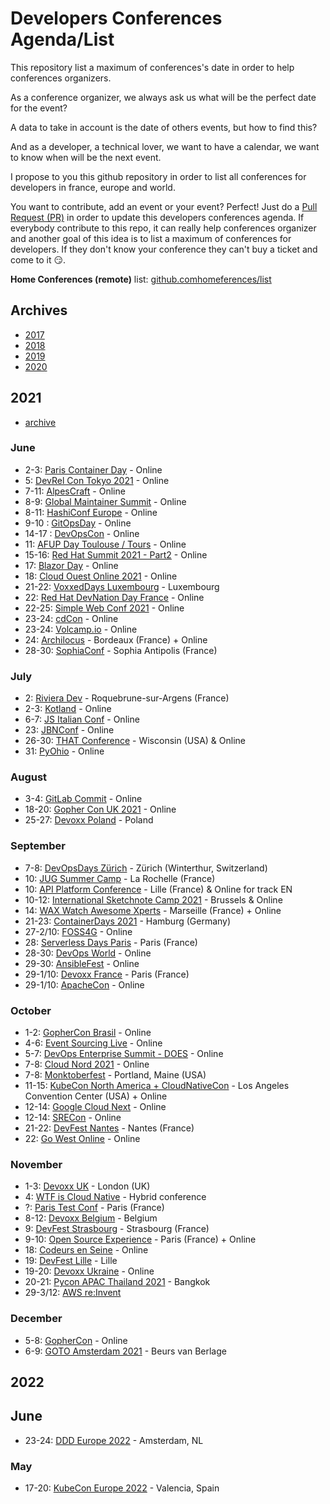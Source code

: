 # Developers Conferences Agenda/List

This repository list a maximum of conferences's date in order to help conferences organizers.

As a conference organizer, we always ask us what will be the perfect date for the event?

A data to take in account is the date of others events, but how to find this?

And as a developer, a technical lover, we want to have a calendar, we want to know when will be the next event.

I propose to you this github repository in order to list all conferences for developers in france, europe and world.

You want to contribute, add an event or your event? Perfect! Just do a [Pull Request (PR)](https://github.com/scraly/developers-conferences-agenda/pulls) in order to update this developers conferences agenda.
If everybody contribute to this repo, it can really help conferences organizer and another goal of this idea is to list a maximum of conferences for developers.
If they don't know your conference they can't buy a ticket and come to it 😏.

**Home Conferences (remote)** list: [github.comhomeferences/list](https://github.com/homeferences/list)

## Archives

* [2017](archives/2017.md)
* [2018](archives/2018.md)
* [2019](archives/2019.md)
* [2020](archives/2020.md)

## 2021

* [archive](archives/2021.md)

### June

* 2-3: [Paris Container Day](https://paris-container-day.fr/fr/) - Online
* 5: [DevRel Con Tokyo 2021](https://tokyo-2021.devrel.net/) - Online
* 7-11: [AlpesCraft](https://www.alpescraft.fr/) - Online
* 8-9: [Global Maintainer Summit](https://globalmaintainersummit.github.com/) - Online
* 8-11: [HashiConf Europe](https://hashiconf.com/europe/) - Online
* 9-10 : [GitOpsDay](https://www.gitopsdays.com/) - Online
* 14-17 : [DevOpsCon](https://devopscon.io/berlin/) - Online
* 11: [AFUP Day Toulouse / Tours](https://event.afup.org/afup-day-2021/afup-day-2021-toulouse-tours-edition-en-ligne/) - Online
* 15-16: [Red Hat Summit 2021 - Part2](https://www.redhat.com/en/summit) - Online
* 17: [Blazor Day](https://blazorday.net/) - Online
* 18: [Cloud Ouest Online 2021](https://cloudouest.fr/) - Online
* 21-22: [VoxxedDays Luxembourg](https://luxembourg.voxxeddays.com/) - Luxembourg
* 22: [Red Hat DevNation Day France](https://developers.redhat.com/devnation/devnationday-france) - Online
* 22-25: [Simple Web Conf 2021](https://simplewebconf.com/) - Online
* 23-24: [cdCon](https://events.linuxfoundation.org/cdcon/) - Online
* 23-24: [Volcamp.io](https://www.volcamp.io/) - Online
* 24: [Archilocus](https://www.archilocus.tech/) - Bordeaux (France) + Online
* 28-30: [SophiaConf](http://www.telecom-valley.fr/sophiaconf-2021) - Sophia Antipolis (France)

### July

* 2: [Riviera Dev](https://rivieradev.fr/) - Roquebrune-sur-Argens (France)
* 2-3: [Kotland](https://www.papercall.io/kotlandconf2021) - Online
* 6-7: [JS Italian Conf](https://2021.jsday.it/) - Online
* 23: [JBNConf](https://www.jbcnconf.com/2021/) - Online
* 26-30: [THAT Conference](https://that.us/) - Wisconsin (USA) & Online
* 31: [PyOhio](https://www.pyohio.org/2021/) - Online

### August

* 3-4: [GitLab Commit](https://about.gitlab.com/events/commit/) - Online
* 18-20: [Gopher Con UK 2021](https://www.gophercon.co.uk/) - Online
* 25-27: [Devoxx Poland](https://www.devoxx.pl/) - Poland

### September

* 7-8: [DevOpsDays Zürich](https://devopsdays.org/events/2021-zurich/welcome/) - Zürich (Winterthur, Switzerland)
* 10: [JUG Summer Camp](https://www.jugsummercamp.org/edition/12) - La Rochelle (France)
* 10: [API Platform Conference](https://api-platform.com/con/2021/) - Lille (France) & Online for track EN
* 10-12: [International Sketchnote Camp 2021](https://isc20be.home.blog/registration/) - Brussels & Online
* 14: [WAX Watch Awesome Xperts](https://www.waxconf.fr/) - Marseille (France) + Online
* 21-23: [ContainerDays 2021](https://www.containerdays.io/) - Hamburg (Germany)
* 27-2/10: [FOSS4G](https://2021.foss4g.org/) - Online
* 28: [Serverless Days Paris](https://www.papercall.io/serverless-days-paris-2021) - Paris (France)
* 28-30: [DevOps World](https://www.devopsworld.com/) - Online
* 29-30: [AnsibleFest](https://www.ansible.com/ansiblefest) - Online
* 29-1/10: [Devoxx France](https://www.devoxx.fr/) - Paris (France)
* 29-1/10: [ApacheCon](https://apachecon.com/acna2020/) - Online

### October

* 1-2: [GopherCon Brasil](https://gopherconbr.org/) - Online
* 4-6: [Event Sourcing Live](https://2021.eventsourcing.live/) - Online
* 5-7: [DevOps Enterprise Summit - DOES](https://events.itrevolution.com/virtual/) - Online
* 7-8: [Cloud Nord 2021](https://www.cloudnord.fr/) - Online
* 7-8: [Monktoberfest](https://monktoberfest.com/) - Portland, Maine (USA)
* 11-15: [KubeCon North America + CloudNativeCon](https://events.linuxfoundation.org/kubecon-cloudnativecon-north-america/) - Los Angeles Convention Center (USA) + Online
* 12-14: [Google Cloud Next](https://cloud.withgoogle.com/next/sf/) - Online
* 12-14: [SRECon](https://www.usenix.org/srecon) - Online
* 21-22: [DevFest Nantes](https://devfest.gdgnantes.com/fr/) - Nantes (France)
* 22: [Go West Online](https://www.gowestconf.com/) - Online 


### November

* 1-3: [Devoxx UK](https://www.devoxx.uk/) - London (UK)
* 4: [WTF is Cloud Native](https://www.cloud-native-conf.wtf/) - Hybrid conference
* ?: [Paris Test Conf](https://paristestconf.com/) - Paris (France)
* 8-12: [Devoxx Belgium](https://www.devoxx.com/) - Belgium
* 9: [DevFest Strasbourg](https://devfest.gdgstrasbourg.fr/) - Strasbourg (France)
* 9-10: [Open Source Experience](https://www.opensource-experience.com) - Paris (France) + Online
* 18: [Codeurs en Seine](https://www.codeursenseine.com/2021) - Online
* 19: [DevFest Lille](http://devfest.gdglille.org) - Lille
* 19-20: [Devoxx Ukraine](https://devoxx.com.ua/) - Online
* 20-21: [Pycon APAC Thailand 2021](https://th.pycon.org/) - Bangkok
* 29-3/12: [AWS re:Invent](https://reinvent.awsevents.com/)

### December

* 5-8: [GopherCon](https://www.gophercon.com/) - Online
* 6-9: [GOTO Amsterdam 2021](https://gotoams.nl/) - Beurs van Berlage

## 2022

## June

* 23-24: [DDD Europe 2022](https://dddeurope.com/) - Amsterdam, NL

### May

* 17-20: [KubeCon Europe 2022](https://events.linuxfoundation.org/kubecon-cloudnativecon-europe-2022/) - Valencia, Spain
